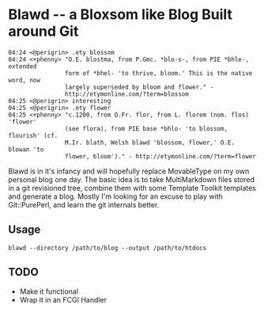 # Blawd -- a Bloxsom like Blog Built around Git

    04:24 <@perigrin> .ety blossom
    04:24 <+phenny> "O.E. blostma, from P.Gmc. *blo-s-, from PIE *bhle-, extended 
                    form of *bhel- 'to thrive, bloom.' This is the native word, now 
                    largely superseded by bloom and flower." - 
                    http://etymonline.com/?term=blossom
    04:25 <@perigrin> interesting
    04:25 <@perigrin> .ety flower
    04:25 <+phenny> "c.1200, from O.Fr. flor, from L. florem (nom. flos) 'flower' 
                    (see flora), from PIE base *bhlo- 'to blossom, flourish' (cf. 
                    M.Ir. blath, Welsh blawd 'blossom, flower,' O.E. blowan 'to 
                    flower, bloom')." - http://etymonline.com/?term=flower
    
Blawd is in it's infancy and will hopefully replace MovableType on my own
personal blog one day. The basic idea is to take MultiMarkdown files stored in
a git revisioned tree, combine them with some Template Toolkit templates and
generate a blog. Mostly I'm looking for an excuse to play with Git::PurePerl,
and learn the git internals better.

## Usage

    blawd --directory /path/to/blog --output /path/to/htdocs
    
## TODO

* Make it functional
* Wrap it in an FCGI Handler 
